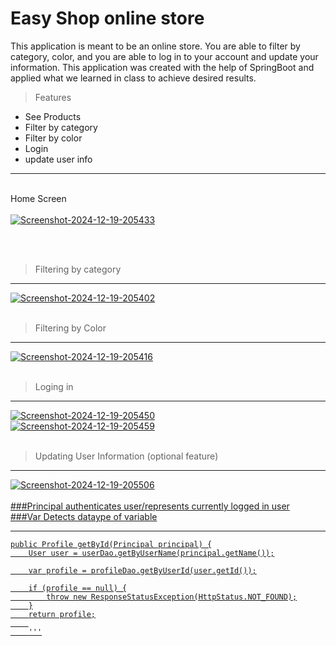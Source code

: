 # Easy Shop online store
<!-- -->
This application is meant to be an online store. You are able to filter by category, color, and you are able to log in to your account and update your information.
This application was created with the help of SpringBoot and applied what we learned in class to achieve desired results.

>Features
<!--line that seperates -->
* See Products
* Filter by category
* Filter by color
* Login
* update user info

-----------
<br>
Home Screen
<br>
<!---->
<br>
<a href="https://ibb.co/dpjsdfn"><img src="https://i.ibb.co/KsbcM5C/Screenshot-2024-12-19-205433.png" alt="Screenshot-2024-12-19-205433" border="0"></a>

<br><br>
>Filtering by category<br>
 ***
<a href="https://imgbb.com/"><img src="https://i.ibb.co/H42SQq9/Screenshot-2024-12-19-205402.png" alt="Screenshot-2024-12-19-205402" border="0"></a><br>
<br>
>Filtering by Color<br>
***
<a href="https://ibb.co/n8xG74F"><img src="https://i.ibb.co/mFfj9d3/Screenshot-2024-12-19-205416.png" alt="Screenshot-2024-12-19-205416" border="0"></a><br>
<br>
>Loging in
***
<a href="https://ibb.co/nDm5fbG"><img src="https://i.ibb.co/Cn8Tvzc/Screenshot-2024-12-19-205450.png" alt="Screenshot-2024-12-19-205450" border="0"></a><br>
<a href="https://imgbb.com/"><img src="https://i.ibb.co/QcXRSbP/Screenshot-2024-12-19-205459.png" alt="Screenshot-2024-12-19-205459" border="0"></a><br>
<br>
>Updating User Information
(optional feature)
***
<a href="https://ibb.co/gV0Lsfr"><img src="https://i.ibb.co/8cyLFfm/Screenshot-2024-12-19-205506.png" alt="Screenshot-2024-12-19-205506" border="0"><br>
<br>
###Principal authenticates user/represents currently logged in user<br>
###Var Detects dataype of variable
<br>
***



    public Profile getById(Principal principal) {
        User user = userDao.getByUserName(principal.getName());

        var profile = profileDao.getByUserId(user.getId());

        if (profile == null) {
            throw new ResponseStatusException(HttpStatus.NOT_FOUND);
        }
        return profile;
        
        '''

